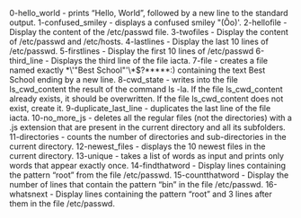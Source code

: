 0-hello_world - prints “Hello, World”, followed by a new line to the standard output.
1-confused_smiley - displays a confused smiley "(Ôo)'.
2-hellofile - Display the content of the /etc/passwd file.
3-twofiles - Display the content of /etc/passwd and /etc/hosts.
4-lastlines - Display the last 10 lines of /etc/passwd.
5-firstlines - Display the first 10 lines of /etc/passwd
6-third_line - Displays the third line of the file iacta.
7-file - creates a file named exactly \*\\'"Best School"\'\\*$\?\*\*\*\*\*:) containing the text Best School ending by a new line.
8-cwd_state - writes into the file ls_cwd_content the result of the command ls -la. If the file ls_cwd_content already exists, it should be overwritten. If the file ls_cwd_content does not exist, create it.
9-duplicate_last_line - duplicates the last line of the file iacta.
10-no_more_js - deletes all the regular files (not the directories) with a .js extension that are present in the current directory and all its subfolders.
11-directories - counts the number of directories and sub-directories in the current directory.
12-newest_files - displays the 10 newest files in the current directory.
13-unique - takes a list of words as input and prints only words that appear exactly once.
14-findthatword - Display lines containing the pattern “root” from the file /etc/passwd.
15-countthatword - Display the number of lines that contain the pattern “bin” in the file /etc/passwd.
16-whatsnext - Display lines containing the pattern “root” and 3 lines after them in the file /etc/passwd.

